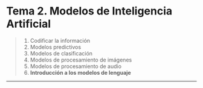 # Tema 2. Modelos de Inteligencia Artificial

> 1. Codificar la información
> 2. Modelos predictivos
> 3. Modelos de clasificación
> 4. Modelos de procesamiento de imágenes
> 5. Modelos de procesamiento de audio
> 6. **Introducción a los modelos de lenguaje**
---

